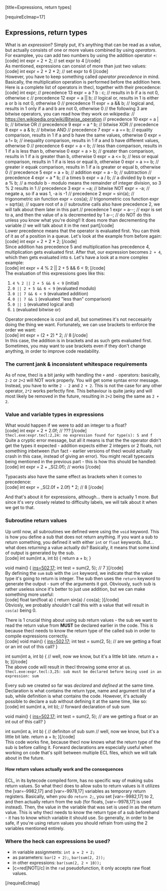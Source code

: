 [title=Expressions, return types]

[requireEclmap=17]

## Expressions, return types
What is an *expression*? Simply put, it's anything that can be read as a value, but actually consists of one or more values combined by using *operators*. For examplee, you can add two numbers by using the addition operator `+`:  
[code] int expr = 2 + 2; // set expr to 4 [/code]  
As mentioned, expressions can consist of more than just two values:  
[code] int expr = 2 + 2 * 2; // set expr to 6 [/code]  
However, you have to keep something called *operator precedence* in mind. Basically, the multiplication operation is performed before the addition here.  
Here is a complete list of operators in thecl, together with their precedence:  
[code] int expr;
 // precedence 13
 expr = a ? b : c; // results in b if a is not 0, otherwise c
 // precedence 12
 expr = a || b; // logical or, results in 1 is either a or b is not 0, otherwise 0
 // precedence 11
 expr = a && b; // logical and, results in 1 only if a and b are not 0, otherwise 0
 // the following 3 are bitwise operators, you can read how they work on wikipedia:
 // https://en.wikipedia.org/wiki/Bitwise_operation
 // precedence 10
 expr = a | b; // bitwise OR
 // precedence 9
 expr = a ^ b; // bitwise XOR
 // precedence 8
 expr = a & b; // bitwise AND
 // precedence 7
 expr = a == b; // equality comparison, results in 1 if a and b have the same values, otherwise 0
 expr = a != b; // inequality comparison, results in 1 if a and b have different values, otherwise 0
 // precedence 6
 expr = a < b; // less than comparison, results in 1 if a is less than b, otherwise 0
 expr = a > b; // greater than comparison, results in 1 if a is greater than b, otherwise 0
 expr = a <= b; // less or equal comparison, results in 1 if a is less or equal b, otherwise 0
 expr = a >= b; // greater ir equak comparison, results in 1 if a is greater or equal b, otherwise 0
 // precedence 5
 expr = a + b; // addition
 expr = a - b; // subtraction
 // precedence 4
 expr = a * b; // a times b
 expr = a / b; // a divided by b
 expr = a % b; // a modulo b - modulo means the remainder of integer division, so 3 % 2 results in 1
 // precedence 3
 expr = ~a; // bitwise NOT
 expr = -a; // negate a, so if a was 1, -a is -1
 // precedence 2
 expr = sin(a); // trigonometric sin function
 expr = cos(a); // trigonometric cos function
 expr = sqrt(a); // square root of a
 // subroutine calls also have precedence 2, we will talk about them later in this part
 // precedence 1
 expr = a--; // expr is set to a, and then the value of a is decremented by 1
 a--; // do NOT do this unless you know what you're doing!! It does more than decrementing the variable
      // we will talk about it in the next part[/code]  
Lower precedence means that the operator is evaluated first. You can think of it as of a position in a queue. Let's look at the example from before again:  
[code] int expr = 2 + 2 * 2; [/code]  
Since addition has precedence 5 and multiplication has precedence 4, multiplication gets evaluated first. After that, our expression becomes `2 + 4`, which then gets evaluated into `6`. Let's have a look at a more complex example:  
[code] int expr = 4 % 2 || 2 + 5 && 6 < 9; [/code]  
The evaluation of this expressions goes like this:
1. `4 % 2 || 2 + 5 && 6 < 9` (initial)
2. `0 || 2 + 5 && 6 < 9` (evaluated modulo)
3. `0 || 7 && 6 < 9` (evaluated addition)
4. `0 || 7 && 1` (evaluated "less than" comparison)
5. `0 || 1` (evaluated logical and)
6. `1` (evaluated bitwise or)  
  
  
Operator precedence is cool and all, but sometimes it's not neccesairly doing the thing we want. Fortunately, we can use brackets to enforce the order we want:  
[code] int expr = (2 + 2) * 2; // 8 [/code]  
In this case, the addition is in brackets and as such gets evaluated first. Sometimes, you may want to use brackets even if they don't change anything, in order to improve code readability.  

### The current jank & inconsistent whitespace requirements
As of now, thecl is a bit janky with handling the `+` and `-` operators: basically, `2-2` or `2+2` will NOT work properly. You will get some syntax error message. Instead, you have to write `2 - 2` and `2 + 2`. This is not the case for any other operator, `2*2` works perfectly fine. This behaviour is quite janky and will most likely be removed in the future, resulting in `2+2` being the same as `2 + 2`.

### Value and variable types in expressions
What would happen if we were to add an integer to a float?  
[code] int expr = 2 + 2.0f; // ??? [/code]  
`thecl.exe:expr.tecl:2,24: no expression found for type(s): S and f`  
Quite a cryptic error message, but all it means is that the the operator didn't get the types it expected - addition expects either 2 integers or 2 floats, not something inbetween (fun fact - earlier versions of thecl would actually crash in this case, instead of giving an error). You might recall typecasts being mentioned in the previous part - this is how this should be handled:  
[code] int expr = 2 + _S(2.0f); // works [/code]  
  
Typacasts also have the same effect as brackets when it comes to precedence:  
[code] int expr = _S(2.0f + 2.0f) * 2; // 8 [/code]  
  
And that's about it for expressions, although... there is actually 1 more. But since it's very closely related to difficulty labels, we will talk about it when we get to that.

### Subroutine return values
Up until now, all subroutines we defined were using the `void` keyword. This is how you define a sub that does not return anything. If you want a sub to return something, you defined it with either `int` or `float` keywords. But... what does *returning* a value actually do? Basically, it means that some kind of output is generated by the sub.  
[code] int sum(int a, int b) {
     return a + b;
 }

 void main() {
     [ins=502,17](32);
     int test = sum(2, 5); // 7
 }[/code]  
By defining the `sum` sub with the `int` keyword, we indicate that the value type it's going to return is integer. The sub then uses the `return` keyword to generate the output - sum of the arguments it got. Obviously, such sub is rather useless since it's better to just use addition, but we can make something more useful:  
[code] float tan(float a) {
     return sin(a) / cos(a);
 }[/code]  
Obviosly, we probably *shouldn't* call this with a value that will result in `cos(a)` being 0.  
   
There is 1 crucial thing about using sub return values - the sub we want to read the return value from **MUST** be declared earlier in the code. This is because thecl needs to know the return type of the called sub in order to compile expressions correctly.  
[code] void main() {
     [ins=502,17](32);
     int test = sum(2, 5); // are we getting a float or an int out of this call?
 }
 
 int sum(int a, int b) {
     // well, now we know, but it's a little bit late.
     return a + b;
 }[/code]  
The above code will result in thecl throwing some error at us.  
`thecl.exe:expr.tecl:3,25: sub must be declared before being used in an expression: sum`  
  
Every sub we created so far was *declared* and *defined* at the same time. Declaration is what contains the return type, name and argument list of a sub, while definition is what contains the code. However, it's actually possible to declare a sub without defining it at the same time, like so:  
[code] int sum(int a, int b); // forward declaration of sub sum

 void main() {
     [ins=502,17](32);
     int test = sum(2, 5); // are we getting a float or an int out of this call?
 }
 
 int sum(int a, int b) { // definiton of sub sum
     // well, now we know, but it's a little bit late.
     return a + b;
 }[/code]  
This code works fine, because thecl now knows what the return type of the sub is before calling it. Forward declarations are especially useful when working on code that's split between multiple ECL files, which we will talk about in the future.  

#### How return values actually work and the consequences
ECL, in its bytecode compiled form, has no specific way of making subs return values. So what thecl does to allow subs to return values is it utilizes the [var=-9982,17] and [var=-9978,17] variables as temporary return registers. Basically, when you do `return 2;`, you set [var=-9982,17] to 2, and then actually return from the sub (for floats, [var=-9978,17] is used instead). Then, the value in the variable that was set is used in as the return value. This is why thecl needs to know the return type of a sub beforehand - it has to know which variable it should use. So generally, in order to be safe, if you're using return values you should refrain from using the 2 variables mentioned entirely.

### Where the heck can expressions be used?
- in variable assignments: `int a = 2 + 2;`
- as parameters: `bar(2 + 2);`, `bar(sum(2, 2));`
- in other expressions: `bar(sum(2, 2 + 10));`
- [c=red]NOT[/c] in the `rad` pseudofunction, it only accepts raw float values.

[/requireEclmap]